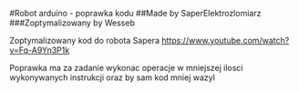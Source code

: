 #Robot arduino - poprawka kodu
##Made by SaperElektrozlomiarz
###Zoptymalizowany by Wesseb

Zoptymalizowany kod do robota Sapera https://www.youtube.com/watch?v=Fq-A9Yn3P1k

Poprawka ma za zadanie wykonac operacje w mniejszej ilosci wykonywanych instrukcji oraz by sam kod mniej wazyl
 
